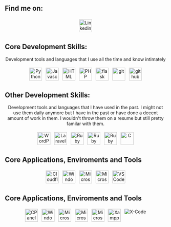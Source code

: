 ## Find me on:
<p align="center">
    <a href="https://www.linkedin.com/in/murraystorm/" target="_blank" rel="noopener noreferrer">
        <img src="https://cdn.jsdelivr.net/npm/simple-icons@6.8.0/icons/linkedin.svg" alt="Linkedin" height="40" style="vertical-align:top; margin:4px">
    </a>
</p>

## Core Development Skills:
<p align="center">
    Development tools and languages that I use all the time and know intimately
</p>
<p align="center">
    <img src="https://cdn.jsdelivr.net/npm/simple-icons@6.8.0/icons/python.svg" alt="Python" height="40" style="vertical-align:top; margin:4px">
    <img src="https://cdn.jsdelivr.net/npm/simple-icons@6.8.0/icons/javascript.svg" alt="Javascript" height="40" style="vertical-align:top; margin:4px">
    <img src="https://cdn.jsdelivr.net/npm/simple-icons@6.8.0/icons/html5.svg" alt="HTML" height="40" style="vertical-align:top; margin:4px">
    <img src="https://cdn.jsdelivr.net/npm/simple-icons@6.8.0/icons/php.svg" alt="PHP" height="40" style="vertical-align:top; margin:4px">
    <img src="https://cdn.jsdelivr.net/npm/simple-icons@6.8.0/icons/flask.svg" alt="flask" height="40" style="vertical-align:top; margin:4px">  
    <img src="https://cdn.jsdelivr.net/npm/simple-icons@6.8.0/icons/git.svg" alt="git" height="40" style="vertical-align:top; margin:4px">
    <img src="https://cdn.jsdelivr.net/npm/simple-icons@6.8.0/icons/github.svg" alt="github" height="40" style="vertical-align:top; margin:4px">
</p>

## Other Development Skills:
<p align="center">
    Development tools and languages that I have used in the past. I might not use them daily anymore but I have in the past or have done a decent amount of work in them. I wouldn't throw them on a resume but still pretty familar with them.
</p>
<p align="center">
    <img src="https://cdn.jsdelivr.net/npm/simple-icons@6.8.0/icons/wordpress.svg" alt="WordPress" height="40" style="vertical-align:top; margin:4px">
    <img src="https://cdn.jsdelivr.net/npm/simple-icons@6.8.0/icons/laravel.svg" alt="Laravel" height="40" style="vertical-align:top; margin:4px">
    <img src="https://cdn.jsdelivr.net/npm/simple-icons@6.8.0/icons/ruby.svg" alt="Ruby" height="40" style="vertical-align:top; margin:4px">
    <img src="https://cdn.jsdelivr.net/npm/simple-icons@6.8.0/icons/rubygems.svg" alt="Ruby Gems" height="40" style="vertical-align:top; margin:4px">
    <img src="https://cdn.jsdelivr.net/npm/simple-icons@6.8.0/icons/rubyonrails.svg" alt="Ruby on Rails" height="40" style="vertical-align:top; margin:4px">
    <img src="https://cdn.jsdelivr.net/npm/simple-icons@6.8.0/icons/c.svg" alt="C" height="40" style="vertical-align:top; margin:4px">
</p>

## Core Applications, Enviroments and Tools
<p align="center">
    <img src="https://cdn.jsdelivr.net/npm/simple-icons@6.8.0/icons/cloudflare.svg" alt="Cloudflare" height="40" style="vertical-align:top; margin:4px">
    <img src="https://cdn.jsdelivr.net/npm/simple-icons@6.8.0/icons/windows.svg" alt="Windows" height="40" style="vertical-align:top; margin:4px">
    <img src="https://cdn.jsdelivr.net/npm/simple-icons@6.8.0/icons/microsoftazure.svg" alt="Microsoft Azure" height="40" style="vertical-align:top; margin:4px">
    <img src="https://cdn.jsdelivr.net/npm/simple-icons@6.8.0/icons/microsoftoffice.svg" alt="Microsoft Office" height="40" style="vertical-align:top; margin:4px">
    <img src="https://cdn.jsdelivr.net/npm/simple-icons@6.8.0/icons/visualstudiocode.svg" alt="VS Code" height="40" style="vertical-align:top; margin:4px">
</p>

## Core Applications, Enviroments and Tools
<p align="center">
    <img src="https://cdn.jsdelivr.net/npm/simple-icons@6.8.0/icons/cpanel.svg" alt="CPanel" height="40" style="vertical-align:top; margin:4px">
    <img src="https://cdn.jsdelivr.net/npm/simple-icons@6.8.0/icons/windows.svg" alt="Windows" height="40" style="vertical-align:top; margin:4px">
    <img src="https://cdn.jsdelivr.net/npm/simple-icons@6.8.0/icons/microsoftonedrive.svg" alt="Microsoft One Drive" height="40" style="vertical-align:top; margin:4px">
    <img src="https://cdn.jsdelivr.net/npm/simple-icons@6.8.0/icons/microsoftoutlook.svg" alt="Microsoft Outlook" height="40" style="vertical-align:top; margin:4px">
    <img src="https://cdn.jsdelivr.net/npm/simple-icons@6.8.0/icons/microsoftteams.svg" alt="Microsoft Teams" height="40" style="vertical-align:top; margin:4px">
    <img src="https://cdn.jsdelivr.net/npm/simple-icons@6.8.0/icons/xampp.svg" alt="Xampp" height="40" style="vertical-align:top; margin:4px">
    <img src="https://img.icons8.com/color/48/000000/xcode.png" alt="X-Code" style="vertical-align:top; margin:4px">
</p>
